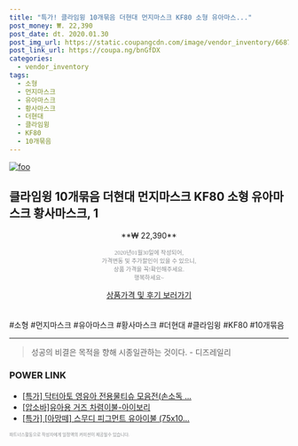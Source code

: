 ```yaml
--- 
title: "특가! 클라임윙 10개묶음 더현대 먼지마스크 KF80 소형 유아마스..." 
post_money: ₩. 22,390 
post_date: dt. 2020.01.30 
post_img_url: https://static.coupangcdn.com/image/vendor_inventory/6687/97ad2eaef53829c122ce0033093412da4bc52c54b7039a0923fb64de7b86.jpg 
post_link_url: https://coupa.ng/bnGfDX 
categories: 
  - vendor_inventory 
tags: 
  - 소형 
  - 먼지마스크 
  - 유아마스크 
  - 황사마스크 
  - 더현대 
  - 클라임윙 
  - KF80 
  - 10개묶음 
--- 
```

[![foo](https://static.coupangcdn.com/image/vendor_inventory/6687/97ad2eaef53829c122ce0033093412da4bc52c54b7039a0923fb64de7b86.jpg)](https://coupa.ng/bnGfDX) 

## 클라임윙 10개묶음 더현대 먼지마스크 KF80 소형 유아마스크 황사마스크, 1 
<p style="text-align: center;">**₩ 22,390**</p> 
<p style="text-align: center;"><span style="color: #898c8f; font-family: Georgia,Times,serif; font-size: 0.75em;">2020년01월30일에 작성되어, <br>가격변동 및 추가할인이 있을 수 있으니,<br> 상품 가격을 꼭!확인해주세요.<br>행복하세요~</span> 
</p>	 
<div markdown="0" style="text-align: center;"><a href="https://coupa.ng/bnGfDX" class="btn btn--success">상품가격 및 후기 보러가기</a></div> 
<br><br> 
  #소형 #먼지마스크 #유아마스크 #황사마스크 #더현대 #클라임윙 #KF80 #10개묶음 
<hr> 

> 성공의 비결은 목적을 향해 시종일관하는 것이다. - 디즈레일리 


### POWER LINK

* <a href="https://blog.naver.com/an0733/221789486158" target="_blank">[특가] 닥터아토 영유아 전용물티슈 모음전(손소독 ...</a>
* <a href="https://blog.naver.com/sakai111/221780893443" target="_blank">[압소바]유아용 거즈 차렴이불-아이보리</a>
* <a href="https://blog.naver.com/an0733/221789598841" target="_blank">[특가] [아망떼] 스무디 피그먼트 유아이불 (75x10...</a>

<span style="color: #898c8f; font-family: Georgia,Times,serif; font-size: 0.55em;">파트너스활동으로 작성자에게 일정액의 커미션이 제공될수 있습니다.</span> 
